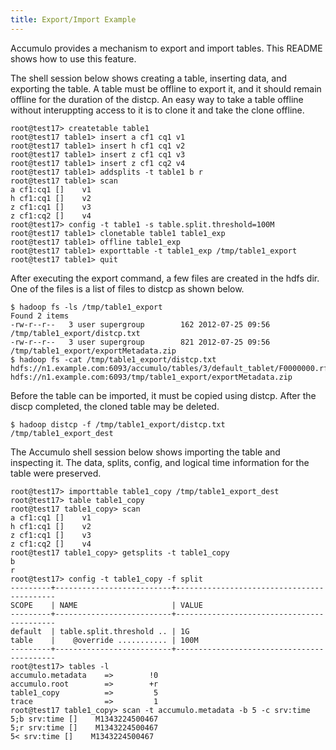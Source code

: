 ```yaml
---
title: Export/Import Example
---
```


Accumulo provides a mechanism to export and import tables. This README shows
how to use this feature.

The shell session below shows creating a table, inserting data, and exporting
the table. A table must be offline to export it, and it should remain offline
for the duration of the distcp. An easy way to take a table offline without
interuppting access to it is to clone it and take the clone offline.

    root@test17> createtable table1
    root@test17 table1> insert a cf1 cq1 v1
    root@test17 table1> insert h cf1 cq1 v2
    root@test17 table1> insert z cf1 cq1 v3
    root@test17 table1> insert z cf1 cq2 v4
    root@test17 table1> addsplits -t table1 b r
    root@test17 table1> scan
    a cf1:cq1 []    v1
    h cf1:cq1 []    v2
    z cf1:cq1 []    v3
    z cf1:cq2 []    v4
    root@test17> config -t table1 -s table.split.threshold=100M
    root@test17 table1> clonetable table1 table1_exp
    root@test17 table1> offline table1_exp
    root@test17 table1> exporttable -t table1_exp /tmp/table1_export
    root@test17 table1> quit

After executing the export command, a few files are created in the hdfs dir.
One of the files is a list of files to distcp as shown below.

    $ hadoop fs -ls /tmp/table1_export
    Found 2 items
    -rw-r--r--   3 user supergroup        162 2012-07-25 09:56 /tmp/table1_export/distcp.txt
    -rw-r--r--   3 user supergroup        821 2012-07-25 09:56 /tmp/table1_export/exportMetadata.zip
    $ hadoop fs -cat /tmp/table1_export/distcp.txt
    hdfs://n1.example.com:6093/accumulo/tables/3/default_tablet/F0000000.rf
    hdfs://n1.example.com:6093/tmp/table1_export/exportMetadata.zip

Before the table can be imported, it must be copied using distcp. After the
discp completed, the cloned table may be deleted.

    $ hadoop distcp -f /tmp/table1_export/distcp.txt /tmp/table1_export_dest

The Accumulo shell session below shows importing the table and inspecting it.
The data, splits, config, and logical time information for the table were
preserved.

    root@test17> importtable table1_copy /tmp/table1_export_dest
    root@test17> table table1_copy
    root@test17 table1_copy> scan
    a cf1:cq1 []    v1
    h cf1:cq1 []    v2
    z cf1:cq1 []    v3
    z cf1:cq2 []    v4
    root@test17 table1_copy> getsplits -t table1_copy
    b
    r
    root@test17> config -t table1_copy -f split
    ---------+--------------------------+-------------------------------------------
    SCOPE    | NAME                     | VALUE
    ---------+--------------------------+-------------------------------------------
    default  | table.split.threshold .. | 1G
    table    |    @override ........... | 100M
    ---------+--------------------------+-------------------------------------------
    root@test17> tables -l
    accumulo.metadata    =>        !0
    accumulo.root        =>        +r
    table1_copy          =>         5
    trace                =>         1
    root@test17 table1_copy> scan -t accumulo.metadata -b 5 -c srv:time
    5;b srv:time []    M1343224500467
    5;r srv:time []    M1343224500467
    5< srv:time []    M1343224500467


